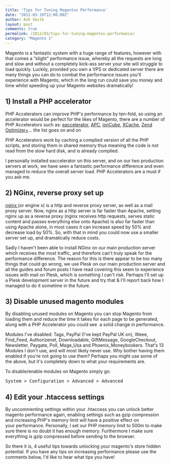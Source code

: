 ```yaml
---
title: 'Tips for Tuning Magentos Performance'
date: "2012-03-19T12:00:00Z"
author: Ash Smith
layout: post
comments: true
permalink: /2012/03/tips-for-tuning-magentos-performance/
category: "Magento 1"
---
```

Magento is a fantastic system with a huge range of features, however with that comes a &#8220;slight&#8221; performance issue, whereby all the requests are long and slow and without a completely kick-ass server your site will struggle to load quickly. Luckily, provided you own a VPS or dedicated server there are many things you can do to combat the performance issues you'll experience with Magento, which in the long run could save you money and time whilst speeding up your Magento websites dramatically!

## 1) Install a PHP accelerator

PHP Accelerators can improve PHP's performance by ten-fold, so using an accelerator would be perfect for the likes of Magento, there are a number of PHP Accelerators such as: [eaccelerator][1], [APC][2], [ionCube][3], [XCache][4], [Zend Optimizer+][5]&#8230; the list goes on and on

PHP Accelerators work by caching a complied version of all the PHP scripts, and storing them in shared memory thus meaning the code is not read from the slow hard disk, and is already complied.

I personally installed eaccelerator on this server, and on our two production servers at work, we have seen a fantastic performance difference and even managed to reduce the overall server load. PHP Accelerators are a must if you ask me.

## 2) NGinx, reverse proxy set up

[nginx ][6](or engine x) is a http and reverse proxy server, as well as a mail proxy server. Now, nginx as a http server is far faster than Apache, setting nginx up as a reverse proxy (nginx receives http requests, serves static content and passes everything else onto Apache) is also far faster than using Apache alone, in most cases it can increase speed by 50% and decrease load by 50%. So, with that in mind you could now use a smaller server set up, and dramatically reduce costs.

Sadly I haven't been able to install NGinx on our main production server which receives the most traffic, and therefore can't truly speak for the performance difference. The reason for this is there appear to be too many things that could go wrong, we use Plesk on our main production server and all the guides and forum posts I have read covering this seem to experience issues with mail on Plesk, which is something I can't risk. Perhaps I'll set up a Plesk development server in the future and try that & I'll report back how I managed to do it sometime in the future.

## 3) Disable unused magento modules

By disabling unused modules on Magento you can stop Magento from loading them and reduce the time it takes for each page to be generated, along with a PHP Accelerator you could see  a solid change in performance.

Modules I've disabled: Tags, PayPal (I've kept PayPal UK on), Weee, Find\_Feed, Authorizenet, Downloadable, GiftMessage, GoogleCheckout, Newsletter, Paygate, Poll, Mage\_Usa and Phoenix_Moneybookers. That's 13 Modules I don't use, and will most likely never use. Why bother having them enabled if you're not going to use them? Perhaps you might use some of the above, but it's completely down to what your requirements are.

To disable/enable modules on Magento simply go:

<pre>System &gt; Configuration &gt; Advanced &gt; Advanced</pre>

## 4) Edit your .htaccess settings

By uncommenting settings within your .htaccess you can unlock better magento performance again, enabling settings such as gzip compression and increasing PHP's memory limit will have a positive effect on your performance. Personally, I set our PHP memory limit to 500m to make sure there is no doubt it has enough memory. Furthermore I make sure everything is gzip compressed before sending to the browser.

So there it is, 4 useful tips towards unlocking your magento's store hidden potential. If you have any tips on increasing performance please use the comments below, I'd like to hear what tips you have!

 [1]: http://eaccelerator.net/
 [2]: http://pecl.php.net/package/APC
 [3]: http://www.ioncube.com/
 [4]: http://xcache.lighttpd.net/
 [5]: http://www.zend.com/products/server/
 [6]: http://nginx.org/en/

